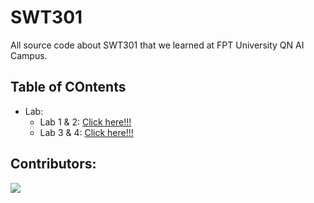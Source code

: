 # SWT301
All source code about SWT301 that we learned at FPT University QN AI Campus.

## Table of COntents

- Lab:
  - Lab 1 & 2: [Click here!!!](Labs/Lab_1_2/README.md)
  - Lab 3 & 4: [Click here!!!](Labs/Lab_3_4/README.md)


## Contributors:

<a href="https://github.com/fptqnk17/FER202/graphs/contributors">
  <img src="https://contrib.rocks/image?repo=fptqnk17/SWT301" />
</a>
